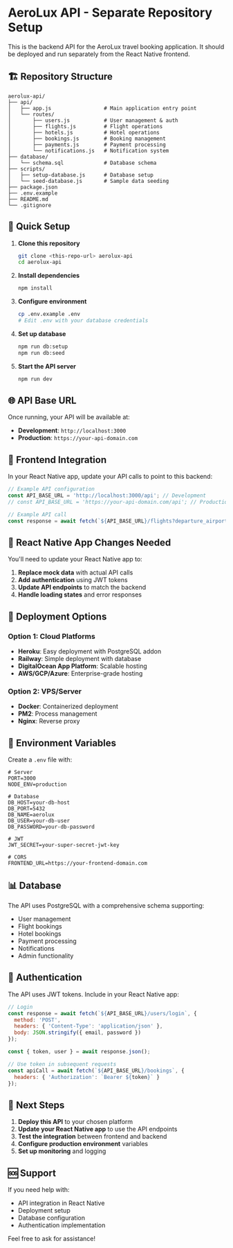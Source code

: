 # AeroLux API - Separate Repository Setup

This is the backend API for the AeroLux travel booking application. It should be deployed and run separately from the React Native frontend.

## 🏗️ Repository Structure

```
aerolux-api/
├── api/
│   ├── app.js                 # Main application entry point
│   └── routes/
│       ├── users.js           # User management & auth
│       ├── flights.js         # Flight operations
│       ├── hotels.js          # Hotel operations
│       ├── bookings.js        # Booking management
│       ├── payments.js        # Payment processing
│       └── notifications.js   # Notification system
├── database/
│   └── schema.sql             # Database schema
├── scripts/
│   ├── setup-database.js      # Database setup
│   └── seed-database.js       # Sample data seeding
├── package.json
├── .env.example
├── README.md
└── .gitignore
```

## 🚀 Quick Setup

1. **Clone this repository**
   ```bash
   git clone <this-repo-url> aerolux-api
   cd aerolux-api
   ```

2. **Install dependencies**
   ```bash
   npm install
   ```

3. **Configure environment**
   ```bash
   cp .env.example .env
   # Edit .env with your database credentials
   ```

4. **Set up database**
   ```bash
   npm run db:setup
   npm run db:seed
   ```

5. **Start the API server**
   ```bash
   npm run dev
   ```

## 🌐 API Base URL

Once running, your API will be available at:
- **Development**: `http://localhost:3000`
- **Production**: `https://your-api-domain.com`

## 🔗 Frontend Integration

In your React Native app, update your API calls to point to this backend:

```javascript
// Example API configuration
const API_BASE_URL = 'http://localhost:3000/api'; // Development
// const API_BASE_URL = 'https://your-api-domain.com/api'; // Production

// Example API call
const response = await fetch(`${API_BASE_URL}/flights?departure_airport=JNB&arrival_airport=CDG`);
```

## 📱 React Native App Changes Needed

You'll need to update your React Native app to:

1. **Replace mock data** with actual API calls
2. **Add authentication** using JWT tokens
3. **Update API endpoints** to match the backend
4. **Handle loading states** and error responses

## 🚀 Deployment Options

### Option 1: Cloud Platforms
- **Heroku**: Easy deployment with PostgreSQL addon
- **Railway**: Simple deployment with database
- **DigitalOcean App Platform**: Scalable hosting
- **AWS/GCP/Azure**: Enterprise-grade hosting

### Option 2: VPS/Server
- **Docker**: Containerized deployment
- **PM2**: Process management
- **Nginx**: Reverse proxy

## 🔧 Environment Variables

Create a `.env` file with:

```env
# Server
PORT=3000
NODE_ENV=production

# Database
DB_HOST=your-db-host
DB_PORT=5432
DB_NAME=aerolux
DB_USER=your-db-user
DB_PASSWORD=your-db-password

# JWT
JWT_SECRET=your-super-secret-jwt-key

# CORS
FRONTEND_URL=https://your-frontend-domain.com
```

## 📊 Database

The API uses PostgreSQL with a comprehensive schema supporting:
- User management
- Flight bookings
- Hotel bookings
- Payment processing
- Notifications
- Admin functionality

## 🔐 Authentication

The API uses JWT tokens. Include in your React Native app:

```javascript
// Login
const response = await fetch(`${API_BASE_URL}/users/login`, {
  method: 'POST',
  headers: { 'Content-Type': 'application/json' },
  body: JSON.stringify({ email, password })
});

const { token, user } = await response.json();

// Use token in subsequent requests
const apiCall = await fetch(`${API_BASE_URL}/bookings`, {
  headers: { 'Authorization': `Bearer ${token}` }
});
```

## 📝 Next Steps

1. **Deploy this API** to your chosen platform
2. **Update your React Native app** to use the API endpoints
3. **Test the integration** between frontend and backend
4. **Configure production environment** variables
5. **Set up monitoring** and logging

## 🆘 Support

If you need help with:
- API integration in React Native
- Deployment setup
- Database configuration
- Authentication implementation

Feel free to ask for assistance!